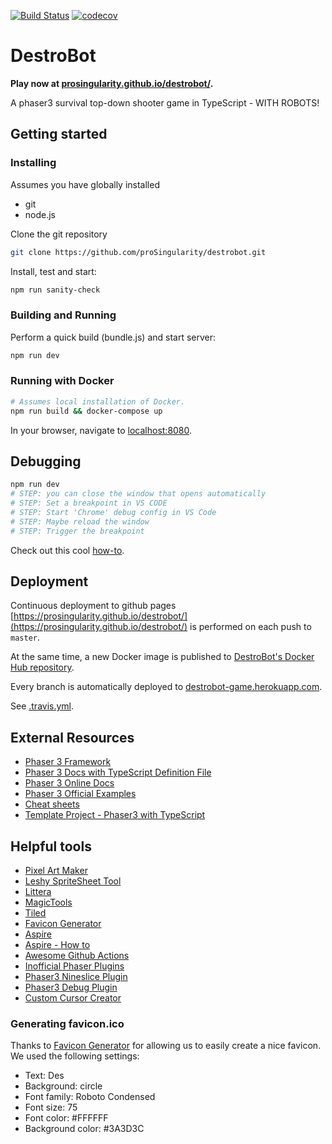 [![Build Status](https://travis-ci.com/proSingularity/destrobot.svg?branch=master)](https://travis-ci.com/proSingularity/destrobot)
[![codecov](https://codecov.io/gh/proSingularity/destrobot/branch/master/graph/badge.svg)](https://codecov.io/gh/proSingularity/destrobot)

# DestroBot

**Play now at [prosingularity.github.io/destrobot/](https://prosingularity.github.io/destrobot/).**

A phaser3 survival top-down shooter game in TypeScript - WITH ROBOTS!

## Getting started

### Installing

Assumes you have globally installed

- git
- node.js

Clone the git repository

```bash
git clone https://github.com/proSingularity/destrobot.git
```

Install, test and start:

```bash
npm run sanity-check
```

### Building and Running

Perform a quick build (bundle.js) and start server:

```bash
npm run dev
```

### Running with Docker

```bash
# Assumes local installation of Docker.
npm run build && docker-compose up
```

In your browser, navigate to [localhost:8080](http://localhost:8080).

## Debugging

```bash
npm run dev
# STEP: you can close the window that opens automatically
# STEP: Set a breakpoint in VS CODE
# STEP: Start 'Chrome' debug config in VS Code
# STEP: Maybe reload the window
# STEP: Trigger the breakpoint
```

Check out this cool [how-to](https://github.com/samme/phaser3-faq/wiki#how-do-i-fixdebug-my-game).

## Deployment

Continuous deployment to github pages [https://prosingularity.github.io/destrobot/](https://prosingularity.github.io/destrobot/) is performed on each push to `master`.

At the same time, a new Docker image is published to [DestroBot's Docker Hub repository](https://cloud.docker.com/u/nonbiri/repository/docker/nonbiri/destrobot).

Every branch is automatically deployed to [destrobot-game.herokuapp.com](https://destrobot-game.herokuapp.com).

See [.travis.yml](.travis.yml).

## External Resources

- [Phaser 3 Framework](https://github.com/photonstorm/phaser)
- [Phaser 3 Docs with TypeScript Definition File](https://github.com/photonstorm/phaser3-docs)
- [Phaser 3 Online Docs](https://photonstorm.github.io/phaser3-docs/index.html)
- [Phaser 3 Official Examples](https://github.com/photonstorm/phaser3-examples)
- [Cheat sheets](https://github.com/digitsensitive/phaser3-typescript/blob/master/cheatsheets)
- [Template Project - Phaser3 with TypeScript](https://github.com/digitsensitive/phaser3-typescript)

## Helpful tools

- [Pixel Art Maker](http://pixelartmaker.com/)
- [Leshy SpriteSheet Tool](https://www.leshylabs.com/apps/sstool)
- [Littera](http://kvazars.com/littera)
- [MagicTools](https://github.com/ellisonleao/magictools)
- [Tiled](https://www.mapeditor.org)
- [Favicon Generator](https://favicon.io/favicon-generator/)
- [Aspire](https://www.aseprite.org/)
- [Aspire - How to](https://www.youtube.com/watch?v=Md6W79jtLJM)
- [Awesome Github Actions](https://github.com/sdras/awesome-actions)
- [Inofficial Phaser Plugins](https://phaserplugins.com/)
- [Phaser3 Nineslice Plugin](https://github.com/jdotrjs/phaser3-nineslice)
- [Phaser3 Debug Plugin](https://github.com/samme/phaser-plugin-debug-draw)
- [Custom Cursor Creator](https://www.cursor.cc/)

### Generating favicon.ico

Thanks to [Favicon Generator](https://favicon.io/favicon-generator/) for allowing us to easily create a nice favicon.
We used the following settings:

- Text: Des
- Background: circle
- Font family: Roboto Condensed
- Font size: 75
- Font color: #FFFFFF
- Background color: #3A3D3C
